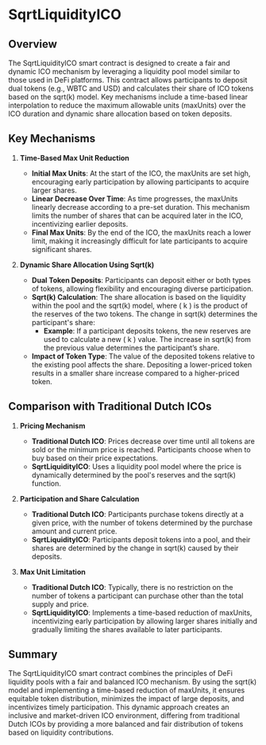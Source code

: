 # SqrtLiquidityICO

## **Overview**

The SqrtLiquidityICO smart contract is designed to create a fair and dynamic ICO mechanism by leveraging a liquidity pool model similar to those used in DeFi platforms. This contract allows participants to deposit dual tokens (e.g., WBTC and USD) and calculates their share of ICO tokens based on the sqrt(k) model. Key mechanisms include a time-based linear interpolation to reduce the maximum allowable units (maxUnits) over the ICO duration and dynamic share allocation based on token deposits.

## **Key Mechanisms**

1. **Time-Based Max Unit Reduction**
   - **Initial Max Units**: At the start of the ICO, the maxUnits are set high, encouraging early participation by allowing participants to acquire larger shares.
   - **Linear Decrease Over Time**: As time progresses, the maxUnits linearly decrease according to a pre-set duration. This mechanism limits the number of shares that can be acquired later in the ICO, incentivizing earlier deposits.
   - **Final Max Units**: By the end of the ICO, the maxUnits reach a lower limit, making it increasingly difficult for late participants to acquire significant shares.

2. **Dynamic Share Allocation Using Sqrt(k)**
   - **Dual Token Deposits**: Participants can deposit either or both types of tokens, allowing flexibility and encouraging diverse participation.
   - **Sqrt(k) Calculation**: The share allocation is based on the liquidity within the pool and the sqrt(k) model, where \( k \) is the product of the reserves of the two tokens. The change in sqrt(k) determines the participant's share:
     - **Example**: If a participant deposits tokens, the new reserves are used to calculate a new \( k \) value. The increase in sqrt(k) from the previous value determines the participant’s share.
   - **Impact of Token Type**: The value of the deposited tokens relative to the existing pool affects the share. Depositing a lower-priced token results in a smaller share increase compared to a higher-priced token.

## **Comparison with Traditional Dutch ICOs**

1. **Pricing Mechanism**
   - **Traditional Dutch ICO**: Prices decrease over time until all tokens are sold or the minimum price is reached. Participants choose when to buy based on their price expectations.
   - **SqrtLiquidityICO**: Uses a liquidity pool model where the price is dynamically determined by the pool's reserves and the sqrt(k) function.

2. **Participation and Share Calculation**
   - **Traditional Dutch ICO**: Participants purchase tokens directly at a given price, with the number of tokens determined by the purchase amount and current price.
   - **SqrtLiquidityICO**: Participants deposit tokens into a pool, and their shares are determined by the change in sqrt(k) caused by their deposits.

3. **Max Unit Limitation**
   - **Traditional Dutch ICO**: Typically, there is no restriction on the number of tokens a participant can purchase other than the total supply and price.
   - **SqrtLiquidityICO**: Implements a time-based reduction of maxUnits, incentivizing early participation by allowing larger shares initially and gradually limiting the shares available to later participants.

## **Summary**

The SqrtLiquidityICO smart contract combines the principles of DeFi liquidity pools with a fair and balanced ICO mechanism. By using the sqrt(k) model and implementing a time-based reduction of maxUnits, it ensures equitable token distribution, minimizes the impact of large deposits, and incentivizes timely participation. This dynamic approach creates an inclusive and market-driven ICO environment, differing from traditional Dutch ICOs by providing a more balanced and fair distribution of tokens based on liquidity contributions.
